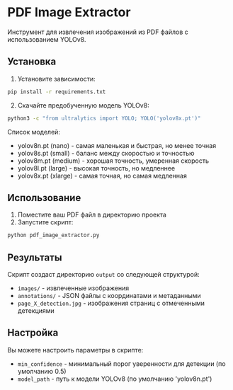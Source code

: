 # PDF Image Extractor

Инструмент для извлечения изображений из PDF файлов с использованием YOLOv8.

## Установка

1. Установите зависимости:
```bash
pip install -r requirements.txt
```

2. Скачайте предобученную модель YOLOv8:
```bash
python3 -c "from ultralytics import YOLO; YOLO('yolov8x.pt')"
```

Список моделей:

* yolov8n.pt (nano) - самая маленькая и быстрая, но менее точная
* yolov8s.pt (small) - баланс между скоростью и точностью
* yolov8m.pt (medium) - хорошая точность, умеренная скорость
* yolov8l.pt (large) - высокая точность, но медленнее
* yolov8x.pt (xlarge) - самая точная, но самая медленная


## Использование

1. Поместите ваш PDF файл в директорию проекта
2. Запустите скрипт:
```bash
python pdf_image_extractor.py
```

## Результаты

Скрипт создаст директорию `output` со следующей структурой:
- `images/` - извлеченные изображения
- `annotations/` - JSON файлы с координатами и метаданными
- `page_X_detection.jpg` - изображения страниц с отмеченными детекциями

## Настройка

Вы можете настроить параметры в скрипте:
- `min_confidence` - минимальный порог уверенности для детекции (по умолчанию 0.5)
- `model_path` - путь к модели YOLOv8 (по умолчанию 'yolov8n.pt') 